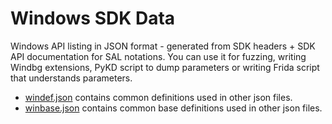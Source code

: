 # Windows SDK Data

Windows API listing in JSON format - generated from SDK headers + SDK API documentation for SAL notations. You can use it for fuzzing, writing Windbg extensions, PyKD script to dump parameters or writing Frida script that understands parameters.

* [windef.json](data/windef.json) contains common definitions used in other json files.
* [winbase.json](data/winbase.json) contains common base definitions used in other json files.



